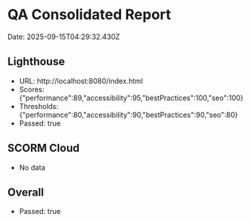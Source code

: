 # QA Consolidated Report
Date: 2025-09-15T04:29:32.430Z

## Lighthouse
- URL: http://localhost:8080/index.html
- Scores: {"performance":89,"accessibility":95,"bestPractices":100,"seo":100}
- Thresholds: {"performance":80,"accessibility":90,"bestPractices":90,"seo":80}
- Passed: true

## SCORM Cloud
- No data

## Overall
- Passed: true